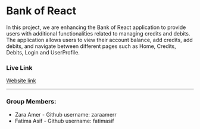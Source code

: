 # Bank of React

In this project, we are enhancing the Bank of React application to provide users with additional functionalities related to managing credits and debits. The application allows users to view their account balance, add credits, add debits, and navigate between different pages such as Home, Credits, Debits, Login and UserProfile.

### Live Link 
[Website link](https://fatimasif.github.io/assignment-3-bank-of-react/)

----------
### Group Members:
*	Zara Amer - Github username: zaraamerr
*	Fatima Asif - Github username: fatimasif

